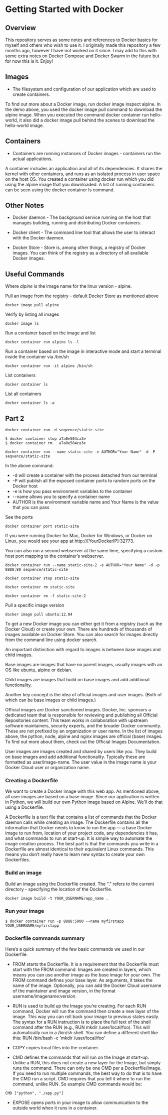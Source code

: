 # Getting Started with Docker

## Overview

This repository serves as some notes and references to Docker basics for myself and others who wish to use it. I originally made this repository a few months ago, however I have not worked on it since. I may add to this with some extra notes on Docker Compose and Docker Swarm in the future but for now this is it. Enjoy! 

## Images

- The filesystem and configuration of our application which are used to create containers.

To find out more about a Docker image, run docker image inspect alpine. In the demo above, you used the docker image
pull command to download the alpine image. When you executed the command docker container run hello-world, it also did a
docker image pull behind the scenes to download the hello-world image.

## Containers

- Containers are running instances of Docker images - containers run the actual applications.

A container includes an application and all of its dependencies. It shares the kernel with other containers, and runs as
an isolated process in user space on the host OS. You created a container using docker run which you did using the
alpine image that you downloaded. A list of running containers can be seen using the docker container ls command.

## Other Notes

- Docker daemon - The background service running on the host that manages building, running and distributing Docker
  containers.

- Docker client - The command line tool that allows the user to interact with the Docker daemon.

- Docker Store - Store is, among other things, a registry of Docker images. You can think of the registry as a directory
of all available Docker images.

## Useful Commands

Where *alpine* is the image name for the linux version - alpine.

Pull an image from the registry - default Docker Store as mentioned above
```
docker image pull alpine
```

Verify by listing all images
```
docker image ls
```

Run a container based on the image and list
```
docker container run alpine ls -l
```

Run a container based on the image in interactive mode and start a terminal inside the container via /bin/sh
```
docker container run -it alpine /bin/sh
```

List containers
```
docker container ls
```

List all containers
```
docker container ls -a
```

## Part 2

```
docker container run -d seqvence/static-site
```

```
$ docker container stop a7a0e504ca3e
$ docker container rm   a7a0e504ca3e
```

```
docker container run --name static-site -e AUTHOR="Your Name" -d -P seqvence/static-site
```

In the above command:

- -d will create a container with the process detached from our terminal
- -P will publish all the exposed container ports to random ports on the Docker host
- -e is how you pass environment variables to the container
- --name allows you to specify a container name
- AUTHOR is the environment variable name and Your Name is the value that you can pass

See the ports

```
docker container port static-site
```

If you were running Docker for Mac, Docker for Windows, or Docker on Linux, you would see your app at
http://[YourDockerIP]:32773.

You can also run a second webserver at the same time, specifying a custom host port mapping to the container’s
webserver.

```
docker container run --name static-site-2 -e AUTHOR="Your Name" -d -p 8888:80 seqvence/static-site
```

```
docker container stop static-site
```

```
docker container rm static-site
```

```
docker container rm -f static-site-2
```

Pull a specific image version

```
docker image pull ubuntu:12.04
```

To get a new Docker image you can either get it from a registry (such as the Docker Cloud) or create your own. There are
hundreds of thousands of images available on Docker Store. You can also search for images directly from the command line
using docker search.

An important distinction with regard to images is between base images and child images.

Base images are images that have no parent images, usually images with an OS like ubuntu, alpine or debian.

Child images are images that build on base images and add additional functionality.

Another key concept is the idea of official images and user images. (Both of which can be base images or child images.)

Official images are Docker sanctioned images. Docker, Inc. sponsors a dedicated team that is responsible for reviewing
and publishing all Official Repositories content. This team works in collaboration with upstream software maintainers,
security experts, and the broader Docker community. These are not prefixed by an organization or user name. In the list
of images above, the python, node, alpine and nginx images are official (base) images. To find out more about them,
check out the Official Images Documentation.

User images are images created and shared by users like you. They build on base images and add additional functionality.
Typically these are formatted as user/image-name. The user value in the image name is your Docker Cloud user or
organization name.

### Creating a Dockerfile

We want to create a Docker image with this web app. As mentioned above, all user images are based on a base image. Since
our application is written in Python, we will build our own Python image based on Alpine. We’ll do that using a
Dockerfile.

A Dockerfile is a text file that contains a list of commands that the Docker daemon calls while creating an image. The
Dockerfile contains all the information that Docker needs to know to run the app — a base Docker image to run from,
location of your project code, any dependencies it has, and what commands to run at start-up. It is simple way to
automate the image creation process. The best part is that the commands you write in a Dockerfile are almost identical
to their equivalent Linux commands. This means you don’t really have to learn new syntax to create your own Dockerfiles.

### Build an image

Build an image using the Dockerfile created. The "." refers to the current directory - specifying the location of the
Dockerfile.

```
docker image build -t YOUR_USERNAME/app_name .
```

### Run your image

```
$ docker container run -p 8888:5000 --name myfirstapp YOUR_USERNAME/myfirstapp
```

### Dockerfile commands summary
Here’s a quick summary of the few basic commands we used in our Dockerfile.

- FROM starts the Dockerfile. It is a requirement that the Dockerfile must start with the FROM command. Images are created
in layers, which means you can use another image as the base image for your own. The FROM command defines your base
layer. As arguments, it takes the name of the image. Optionally, you can add the Docker Cloud username of the maintainer
and image version, in the format username/imagename:version.

- RUN is used to build up the Image you’re creating. For each RUN command, Docker will run the command then create a new
layer of the image. This way you can roll back your image to previous states easily. The syntax for a RUN instruction is
to place the full text of the shell command after the RUN (e.g., RUN mkdir /user/local/foo). This will automatically run
in a /bin/sh shell. You can define a different shell like this: RUN /bin/bash -c 'mkdir /user/local/foo'

- COPY copies local files into the container.

- CMD defines the commands that will run on the Image at start-up. Unlike a RUN, this does not create a new layer for the
Image, but simply runs the command. There can only be one CMD per a Dockerfile/Image. If you need to run multiple
commands, the best way to do that is to have the CMD run a script. CMD requires that you tell it where to run the
command, unlike RUN. So example CMD commands would be:

```
CMD ["python", "./app.py"]
```

- EXPOSE opens ports in your image to allow communication to the outside world when it runs in a container.

